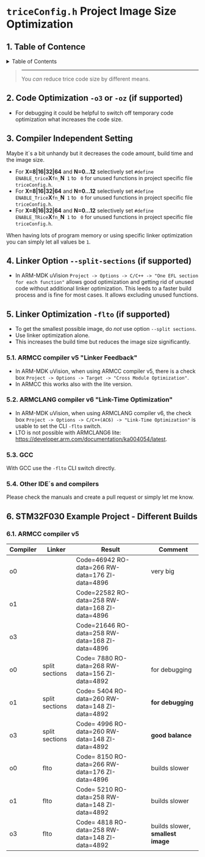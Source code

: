 
# `triceConfig.h` Project Image Size Optimization

##  1. <a name='TableofContence'></a>Table of Contence

<details><summary>Table of Contents</summary><ol>
<!-- vscode-markdown-toc -->

- [`triceConfig.h` Project Image Size Optimization](#triceconfigh-project-image-size-optimization)
  - [1. Table of Contence](#1-table-of-contence)
  - [2. Code Optimization `-o3` or `-oz` (if supported)](#2-code-optimization--o3-or--oz-if-supported)
  - [3. Compiler Independent Setting](#3-compiler-independent-setting)
  - [4. Linker Option `--split-sections` (if supported)](#4-linker-option---split-sections-if-supported)
  - [5. Linker Optimization `-flto` (if supported)](#5-linker-optimization--flto-if-supported)
    - [5.1. ARMCC compiler v5 "Linker Feedback"](#51-armcc-compiler-v5-linker-feedback)
    - [5.2. ARMCLANG compiler v6 "Link-Time Optimization"](#52-armclang-compiler-v6-link-time-optimization)
    - [5.3. GCC](#53-gcc)
    - [5.4. Other IDE´s and compilers](#54-other-ides-and-compilers)
  - [6. STM32F030 Example Project - Different Builds](#6-stm32f030-example-project---different-builds)
    - [6.1. ARMCC compiler v5](#61-armcc-compiler-v5)

<!-- vscode-markdown-toc-config
	numbering=true
	autoSave=true
	/vscode-markdown-toc-config -->
<!-- /vscode-markdown-toc -->

</ol></details>

> ---
> You *can* reduce trice code size by different means.

##  2. <a name='CodeOptimization-o3or-ozifsupported'></a>Code Optimization `-o3` or `-oz` (if supported)

* For debugging it could be helpful to switch off temporary code optimization what increases the code size.

##  3. <a name='CompilerIndependentSetting'></a>Compiler Independent Setting

Maybe it´s a bit unhandy but it decreases the code amount, build time and the image size.

* For **X=8|16|32|64** and **N=0...12** selectively set `#define ENABLE_trice`**X**`fn_`**N**` 1` to ` 0` for unused functions in project specific file `triceConfig.h`.
* For **X=8|16|32|64** and **N=0...12** selectively set `#define ENABLE_Trice`**X**`fn_`**N**` 1` to ` 0` for unused functions in project specific file `triceConfig.h`.
* For **X=8|16|32|64** and **N=0...12** selectively set `#define ENABLE_TRice`**X**`fn_`**N**` 1` to ` 0` for unused functions in project specific file `triceConfig.h`.

When having lots of program memory or using specific linker optimization you can simply let all values be `1`.

##  4. <a name='LinkerOption--split-sectionsifsupported'></a>Linker Option `--split-sections` (if supported)

* In ARM-MDK uVision `Project -> Options -> C/C++ -> "One EFL section for each function"` allows good optimization and getting rid of unused code without additional linker optimization. This leeds to a faster build process and is fine for most cases. It allows excluding unused functions.

##  5. <a name='LinkerOptimization-fltoifsupported'></a>Linker Optimization `-flto` (if supported)

* To get the smallest possible image, do _not_ use option `--split sections`.
* Use linker optimization alone.
* This increases the build time but reduces the image size significantly.

###  5.1. <a name='ARMCCcompilerv5LinkerFeedback'></a>ARMCC compiler v5 "Linker Feedback"

* In ARM-MDK uVision, when using ARMCC compiler v5, there is a check box `Project -> Options -> Target -> "Cross Module Optimization"`.
* In ARMCC this works also with the lite version.

###  5.2. <a name='ARMCLANGcompilerv6Link-TimeOptimization'></a>ARMCLANG compiler v6 "Link-Time Optimization"

* In ARM-MDK uVision, when using ARMCLANG compiler v6, the check box `Project -> Options -> C/C++(AC6) -> "Link-Time Optimization"` is usable to set the CLI `-flto` switch. 
* LTO is not possible with ARMCLANG6 lite: https://developer.arm.com/documentation/ka004054/latest.

###  5.3. <a name='GCC'></a>GCC

With GCC use the `-flto` CLI switch directly.

###  5.4. <a name='OtherIDEsandcompilers'></a>Other IDE´s and compilers

Please check the manuals and create a pull request or simply let me know.

##  6. <a name='STM32F030ExampleProject-DifferentBuilds'></a>STM32F030 Example Project - Different Builds

###  6.1. <a name='ARMCCcompilerv5'></a>ARMCC compiler v5

| Compiler | Linker         | Result                                          | Comment       |
| -        | -              | -                                               | -             |
|  o0      |                | Code=46942 RO-data=266 RW-data=176 ZI-data=4896 | very big      |
|  o1      |                | Code=22582 RO-data=258 RW-data=168 ZI-data=4896 |               |
|  o3      |                | Code=21646 RO-data=258 RW-data=168 ZI-data=4896 |               |
|  o0      | split sections | Code= 7880 RO-data=268 RW-data=156 ZI-data=4892 | for debugging |
|  o1      | split sections | Code= 5404 RO-data=260 RW-data=148 ZI-data=4892 | **for debugging** |
|  o3      | split sections | Code= 4996 RO-data=260 RW-data=148 ZI-data=4892 | **good balance**  |
|  o0      | flto           | Code= 8150 RO-data=266 RW-data=176 ZI-data=4896 | builds slower |
|  o1      | flto           | Code= 5210 RO-data=258 RW-data=148 ZI-data=4892 | builds slower |
|  o3      | flto           | Code= 4818 RO-data=258 RW-data=148 ZI-data=4892 | builds slower, **smallest image** |
